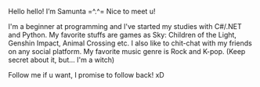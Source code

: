 Hello hello! I’m Samunta =^.^=
Nice to meet u!

I'm a beginner at programming and I've started my studies with C#/.NET and Python.
My favorite stuffs are games as Sky: Children of the Light, Genshin Impact, Animal Crossing etc.
I also like to chit-chat with my friends on any social platform.
My favorite music genre is Rock and K-pop.
(Keep secret about it, but... I'm a witch)

Follow me if u want, I promise to follow back! xD

<!---
evilpotato04/evilpotato04 is a ✨ special ✨ repository because its `README.md` (this file) appears on your GitHub profile.
You can click the Preview link to take a look at your changes.
--->
